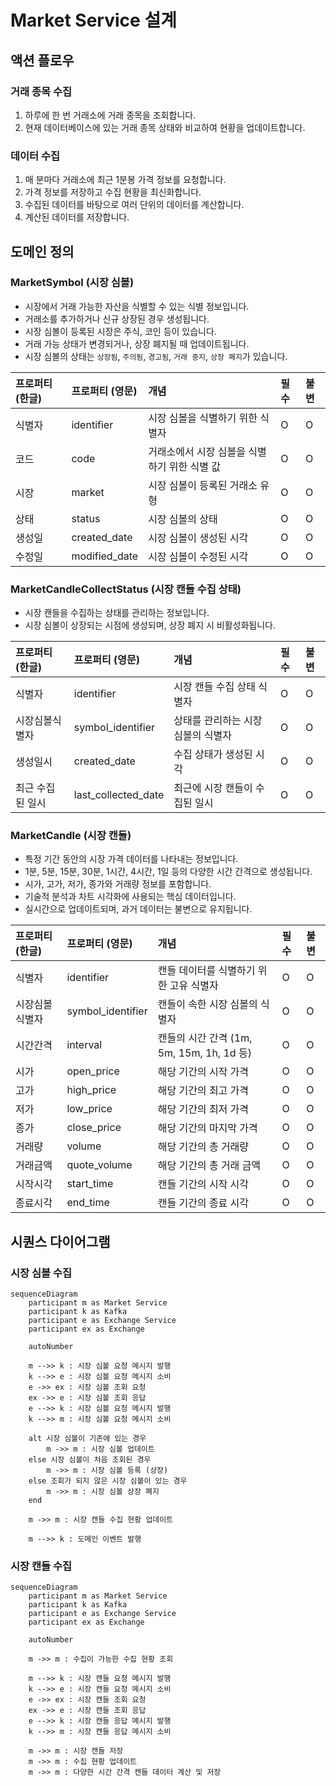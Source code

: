 # Market Service 설계

## 액션 플로우

### 거래 종목 수집

1. 하루에 한 번 거래소에 거래 종목을 조회합니다.
2. 현재 데이터베이스에 있는 거래 종목 상태와 비교하여 현황을 업데이트합니다.

### 데이터 수집

1. 매 분마다 거래소에 최근 1분봉 가격 정보를 요청합니다.
2. 가격 정보를 저장하고 수집 현황을 최신화합니다.
3. 수집된 데이터를 바탕으로 여러 단위의 데이터를 계산합니다.
4. 계산된 데이터를 저장합니다.

## 도메인 정의

### MarketSymbol (시장 심볼)

- 시장에서 거래 가능한 자산을 식별할 수 있는 식별 정보입니다.
- 거래소를 추가하거나 신규 상장된 경우 생성됩니다.
- 시장 심볼이 등록된 시장은 주식, 코인 등이 있습니다.
- 거래 가능 상태가 변경되거나, 상장 폐지될 때 업데이트됩니다.
- 시장 심볼의 상태는 `상장됨`, `주의됨`, `경고됨`, `거래 중지`, `상장 폐지`가 있습니다.

| **프로퍼티 (한글)** | **프로퍼티 (영문)** | **개념**                                     | **필수** | **불변** |
|:--------------------|:--------------------|:--------------------------------------------|:---------|:---------|
| 식별자              | identifier          | 시장 심볼을 식별하기 위한 식별자             | O        | O        |
| 코드                | code                | 거래소에서 시장 심볼을 식별하기 위한 식별 값 | O        | O        |
| 시장                | market              | 시장 심볼이 등록된 거래소 유형               | O        | O        |
| 상태                | status              | 시장 심볼의 상태                             | O        | O        |
| 생성일              | created_date        | 시장 심볼이 생성된 시각                      | O        | O        |
| 수정일              | modified_date       | 시장 심볼이 수정된 시각                      | O        | O        |

### MarketCandleCollectStatus (시장 캔들 수집 상태)

- 시장 캔들을 수집하는 상태를 관리하는 정보입니다.
- 시장 심볼이 상장되는 시점에 생성되며, 상장 폐지 시 비활성화됩니다.

| **프로퍼티 (한글)** | **프로퍼티 (영문)**  | **개념**                               | **필수** | **불변** |
|:--------------------|:---------------------|:--------------------------------------|:---------|:---------|
| 식별자              | identifier           | 시장 캔들 수집 상태 식별자             | O        | O        |
| 시장심볼식별자      | symbol_identifier    | 상태를 관리하는 시장 심볼의 식별자     | O        | O        |
| 생성일시            | created_date         | 수집 상태가 생성된 시각                | O        | O        |
| 최근 수집된 일시    | last_collected_date  | 최근에 시장 캔들이 수집된 일시         | O        | O        |

### MarketCandle (시장 캔들)

- 특정 기간 동안의 시장 가격 데이터를 나타내는 정보입니다.
- 1분, 5분, 15분, 30분, 1시간, 4시간, 1일 등의 다양한 시간 간격으로 생성됩니다.
- 시가, 고가, 저가, 종가와 거래량 정보를 포함합니다.
- 기술적 분석과 차트 시각화에 사용되는 핵심 데이터입니다.
- 실시간으로 업데이트되며, 과거 데이터는 불변으로 유지됩니다.

| **프로퍼티 (한글)** | **프로퍼티 (영문)** | **개념**                                     | **필수** | **불변** |
|:--------------------|:--------------------|:---------------------------------------------|:---------|:---------|
| 식별자              | identifier          | 캔들 데이터를 식별하기 위한 고유 식별자      | O        | O        |
| 시장심볼식별자      | symbol_identifier   | 캔들이 속한 시장 심볼의 식별자               | O        | O        |
| 시간간격            | interval            | 캔들의 시간 간격 (1m, 5m, 15m, 1h, 1d 등)   | O        | O        |
| 시가                | open_price          | 해당 기간의 시작 가격                        | O        | O        |
| 고가                | high_price          | 해당 기간의 최고 가격                        | O        | O        |
| 저가                | low_price           | 해당 기간의 최저 가격                        | O        | O        |
| 종가                | close_price         | 해당 기간의 마지막 가격                      | O        | O        |
| 거래량              | volume              | 해당 기간의 총 거래량                        | O        | O        |
| 거래금액            | quote_volume        | 해당 기간의 총 거래 금액                     | O        | O        |
| 시작시각            | start_time          | 캔들 기간의 시작 시각                        | O        | O        |
| 종료시각            | end_time            | 캔들 기간의 종료 시각                        | O        | O        |

## 시퀀스 다이어그램

### 시장 심볼 수집

```mermaid
sequenceDiagram
    participant m as Market Service
    participant k as Kafka
    participant e as Exchange Service
    participant ex as Exchange

    autoNumber

    m -->> k : 시장 심볼 요청 메시지 발행
    k -->> e : 시장 심볼 요청 메시지 소비
    e ->> ex : 시장 심볼 조회 요청
    ex ->> e : 시장 심볼 조회 응답
    e -->> k : 시장 심볼 요청 메시지 발행
    k -->> m : 시장 심볼 요청 메시지 소비

    alt 시장 심볼이 기존에 있는 경우
        m ->> m : 시장 심볼 업데이트
    else 시장 심볼이 처음 조회된 경우
        m ->> m : 시장 심볼 등록 (상장)
    else 조회가 되지 않은 시장 심볼이 있는 경우
        m ->> m : 시장 심볼 상장 폐지
    end

    m ->> m : 시장 캔들 수집 현황 업데이트

    m -->> k : 도메인 이벤트 발행
```

### 시장 캔들 수집

```mermaid
sequenceDiagram
    participant m as Market Service
    participant k as Kafka
    participant e as Exchange Service
    participant ex as Exchange

    autoNumber

    m ->> m : 수집이 가능한 수집 현황 조회

    m -->> k : 시장 캔들 요청 메시지 발행
    k -->> e : 시장 캔들 요청 메시지 소비
    e ->> ex : 시장 캔들 조회 요청
    ex ->> e : 시장 캔들 조회 응답
    e -->> k : 시장 캔들 응답 메시지 발행
    k -->> m : 시장 캔들 응답 메시지 소비

    m ->> m : 시장 캔들 저장
    m ->> m : 수집 현황 업데이트
    m ->> m : 다양한 시간 간격 캔들 데이터 계산 및 저장
```
